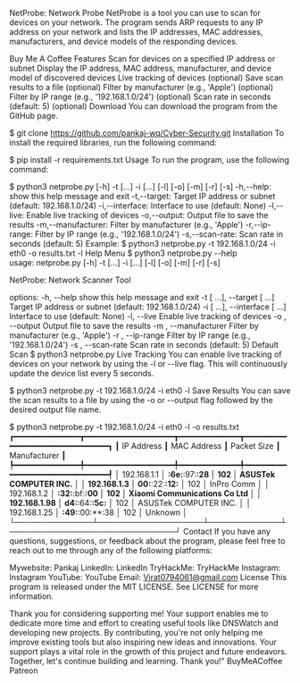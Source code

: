 NetProbe: Network Probe
NetProbe is a tool you can use to scan for devices on your network. The program sends ARP requests to any IP address on your network and lists the IP addresses, MAC addresses, manufacturers, and device models of the responding devices.


Buy Me A Coffee
Features
Scan for devices on a specified IP address or subnet
Display the IP address, MAC address, manufacturer, and device model of discovered devices
Live tracking of devices (optional)
Save scan results to a file (optional)
Filter by manufacturer (e.g., 'Apple') (optional)
Filter by IP range (e.g., '192.168.1.0/24') (optional)
Scan rate in seconds (default: 5) (optional)
Download
You can download the program from the GitHub page.

$ git clone https://github.com/pankaj-wq/Cyber-Security.git
Installation
To install the required libraries, run the following command:

$ pip install -r requirements.txt
Usage
To run the program, use the following command:

$ python3 netprobe.py [-h] -t  [...] -i  [...] [-l] [-o] [-m] [-r] [-s]
-h,--help: show this help message and exit
-t,--target: Target IP address or subnet (default: 192.168.1.0/24)
-i,--interface: Interface to use (default: None)
-l,--live: Enable live tracking of devices
-o,--output: Output file to save the results
-m,--manufacturer: Filter by manufacturer (e.g., 'Apple')
-r,--ip-range: Filter by IP range (e.g., '192.168.1.0/24')
-s,--scan-rate: Scan rate in seconds (default: 5)
Example:
$ python3 netprobe.py -t 192.168.1.0/24 -i eth0 -o results.txt -l
Help Menu
$ python3 netprobe.py --help                      
usage: netprobe.py [-h] -t  [...] -i  [...] [-l] [-o] [-m] [-r] [-s]

NetProbe: Network Scanner Tool

options:
  -h, --help            show this help message and exit
  -t  [ ...], --target  [ ...]
                        Target IP address or subnet (default: 192.168.1.0/24)
  -i  [ ...], --interface  [ ...]
                        Interface to use (default: None)
  -l, --live            Enable live tracking of devices
  -o , --output         Output file to save the results
  -m , --manufacturer   Filter by manufacturer (e.g., 'Apple')
  -r , --ip-range       Filter by IP range (e.g., '192.168.1.0/24')
  -s , --scan-rate      Scan rate in seconds (default: 5)
Default Scan
$ python3 netprobe.py 
Live Tracking
You can enable live tracking of devices on your network by using the -l or --live flag. This will continuously update the device list every 5 seconds.

$ python3 netprobe.py -t 192.168.1.0/24 -i eth0 -l
Save Results
You can save the scan results to a file by using the -o or --output flag followed by the desired output file name.

$ python3 netprobe.py -t 192.168.1.0/24 -i eth0 -l -o results.txt
┏━━━━━━━━━━━━━━┳━━━━━━━━━━━━━━━━━━━┳━━━━━━━━━━━━━┳━━━━━━━━━━━━━━━━━━━━━━━━━━━━━━┓
┃ IP Address   ┃ MAC Address       ┃ Packet Size ┃ Manufacturer                 ┃
┡━━━━━━━━━━━━━━╇━━━━━━━━━━━━━━━━━━━╇━━━━━━━━━━━━━╇━━━━━━━━━━━━━━━━━━━━━━━━━━━━━━┩
│ 192.168.1.1  │ **:6e:**:97:**:28 │ 102         │ ASUSTek COMPUTER INC.        │
│ 192.168.1.3  │ 00:**:22:**:12:** │ 102         │ InPro Comm                   │
│ 192.168.1.2  │ **:32:**:bf:**:00 │ 102         │ Xiaomi Communications Co Ltd │
│ 192.168.1.98 │ d4:**:64:**:5c:** │ 102         │ ASUSTek COMPUTER INC.        │
│ 192.168.1.25 │ **:49:**:00:**:38 │ 102         │ Unknown                      │
└──────────────┴───────────────────┴─────────────┴──────────────────────────────┘
Contact
If you have any questions, suggestions, or feedback about the program, please feel free to reach out to me through any of the following platforms:

Mywebsite: Pankaj
LinkedIn: LinkedIn
TryHackMe: TryHackMe
Instagram: Instagram
YouTube: YouTube
Email: Virat0794061@gmail.com
License
This program is released under the MIT LICENSE. See LICENSE for more information.

Thank you for considering supporting me! Your support enables me to dedicate more time and effort to creating useful tools like DNSWatch and developing new projects. By contributing, you're not only helping me improve existing tools but also inspiring new ideas and innovations. Your support plays a vital role in the growth of this project and future endeavors. Together, let's continue building and learning. Thank you!" BuyMeACoffee Patreon
